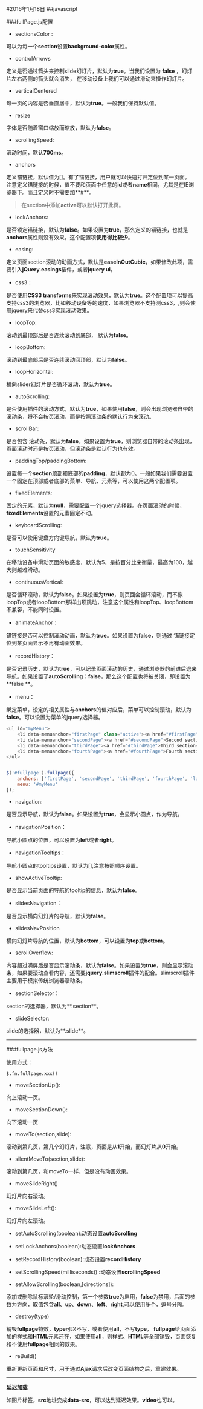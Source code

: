 #2016年1月18日
##javascript

###fullPage.js配置

 - sectionsColor :

可以为每一个**section**设置**background-color**属性。

 - controlArrows

定义是否通过箭头来控制slide幻灯片，默认为**true**。当我们设置为 **false** ，幻灯片左右两侧的箭头就会消失， 在移动设备上我们可以通过滑动来操作幻灯片。

 - verticalCentered

每一页的内容是否垂直居中，默认为**true**。一般我们保持默认值。

 - resize

字体是否随着窗口缩放而缩放，默认为**false**。

 - scrollingSpeed:

滚动时间，默认**700ms**。

 - anchors

定义锚链接，默认值为[]。有了锚链接，用户就可以快速打开定位到某一页面。
注意定义锚链接的时候，值不要和页面中任意的**id**或者**name**相同，尤其是在IE浏览器下。而且定义时不需要加**#**。


>在section中添加**active**可以默认打开此页。


 - lockAnchors:

是否锁定锚链接，默认为**false**。如果设置为**true**，那么定义的锚链接，也就是**anchors**属性则没有效果。这个配置项**使用得比较少**。

 - easing:

定义页面section滚动的动画方式，默认是**easeInOutCubic**，如果修改此项，需要引入**jQuery.easings**插件，或者**jquery ui**。

 - css3：

是否使用**CSS3 transforms**来实现滚动效果，默认为**true**。这个配置项可以提高支持css3的浏览器，比如移动设备等的速度，如果浏览器不支持测css3，,则会使用jquery来代替css3实现滚动效果。

 - loopTop:

滚动到最顶部后是否连续滚动到底部， 默认为**false**。

 - loopBottom:

滚动到最底部后是否连续滚动回顶部，默认为**false**。

 - loopHorizontal:

横向slider幻灯片是否循环滚动，默认为**true**。 

 - autoScrolling:

是否使用插件的滚动方式，默认为**true**，如果使用**false**，则会出现浏览器自带的滚动条，将不会按页滚动，而是按照滚动条的默认行为来滚动。

 - scrollBar:

是否包含 滚动条，默认为**false**，如果设置为**true**，则浏览器自带的滚动条出现，页面滚动时还是按页滚动，但滚动条是默认行为也有效。

 - paddingTop/paddingBottom:

设置每一个**section**顶部和底部的**padding**，默认都为0。一般如果我们需要设置一个固定在顶部或者底部的菜单、导航、元素等，可以使用这两个配置项。

 - fixedElements:

固定的元素，默认为**null**，需要配置一个jquery选择器。在页面滚动的时候，**fixedElements**设置的元素固定不动。 

 - keyboardScrolling:

是否可以使用键盘方向键导航，默认为**true**。 

 - touchSensitivity

在移动设备中滑动页面的敏感度，默认为5，是按百分比来衡量，最高为100，越大则越难滑动。 

 - continuousVertical:

是否循环滚动，默认为**false**。如果设置为**true**，则页面会循环滚动，而不像loopTop或者loopBottom那样出项跳动，注意这个属性和loopTop、loopBottom不兼容，不能同时设置。

 - animateAnchor：

锚链接是否可以控制滚动动画，默认为**true**。如果设置为**false**，则通过 锚链接定位到某页面显示不再有动画效果。

  - recordHistory：

是否记录历史，默认为**true**，可以记录页面滚动的历史，通过浏览器的前进后退来导航。如果设置了**autoScrolling：false**，那么这个配置也将被关闭，即设置为**false **。

 - menu：

绑定菜单，设定的相关属性与**anchors**的值对应后，菜单可以控制滚动，默认为**false**。可以设置为菜单的jquery选择器。

```js 
<ul id="myMenu">
    <li data-menuanchor="firstPage" class="active"><a href="#firstPage">First section</a></li>
    <li data-menuanchor="secondPage"><a href="#secondPage">Second section</a></li>
    <li data-menuanchor="thirdPage"><a href="#thirdPage">Third section</a></li>
    <li data-menuanchor="fourthPage"><a href="#fourthPage">Fourth section</a></li>
</ul>


$('#fullpage').fullpage({
    anchors: ['firstPage', 'secondPage', 'thirdPage', 'fourthPage', 'lastPage'],
    menu: '#myMenu'
});
```

 - navigation:

是否显示导航，默认为**false**。如果设置为**true**，会显示小圆点，作为导航。

 - navigationPosition：

导航小圆点的位置，可以设置为**left**或者**right**。 

 - navigationTooltips：

导航小圆点的tooltips设置，默认为[],注意按照顺序设置。 

 - showActiveTooltip:

是否显示当前页面的导航的tooltip的信息，默认为**false**。 

 - slidesNavigation：

是否显示横向幻灯片的导航，默认为**false**。 

 - slidesNavPosition

横向幻灯片导航的位置，默认为**bottom**，可以设置为**top**或**bottom**。  

 - scrollOverflow:

内容超过满屏后是否显示滚动条，默认为**false**。如果设置为**true**，则会显示滚动条，如果要滚动查看内容，还需要**jquery.slimscroll**插件的配合。slimscroll插件主要用于模拟传统浏览器滚动条。

 - sectionSelector：

section的选择器，默认为**.section**。 

 - slideSelector:

slide的选择器，默认为**.slide**。

---


###fullpage.js方法

使用方式：

    $.fn.fullpage.xxx()


 - moveSectionUp():

向上滚动一页。

 - moveSectionDown():

向下滚动一页

 - moveTo(section,slide):

滚动到第几页，第几个幻灯片，注意，页面是从**1**开始，而幻灯片从**0**开始。 

 - silentMoveTo(section,slide):

滚动到第几页，和moveTo一样，但是没有动画效果。

 - moveSlideRight()

幻灯片向右滚动。

 - moveSlideLeft():

幻灯片向左滚动。

 - setAutoScrolling(boolean):动态设置**autoScrolling**
 - setLockAnchors(boolean):动态设置**lockAnchors**
 - setRecordHistory(boolean):动态设置**recordHistory**
 - setScrollingSpeed(milliseconds)) :动态设置**scrollingSpeed**

 - setAllowScrolling(boolean,[directions]):

添加或删除鼠标滚轮/滑动控制，第一个参数**true**为启用，**false**为禁用，后面的参数为方向，取值包含**all**、**up**、**down**、**left**、**right**,可以使用多个，逗号分隔。

 - destroy(type)

销毁**fullpage**特效，**type**可以不写，或者使用**all**，不写**type**， 
**fullpage**给页面添加的样式和**HTML**元素还在，如果使用**all**，则样式、**HTML**等全部销毁，页面恢复和不使用**fullpage**相同的效果。

 - reBuild()

重新更新页面和尺寸，用于通过**Ajax**请求后改变页面结构之后，重建效果。

---

**延迟加载**

如图片标签，**src**地址变成**data-src**，可以达到延迟效果。**video**也可以。